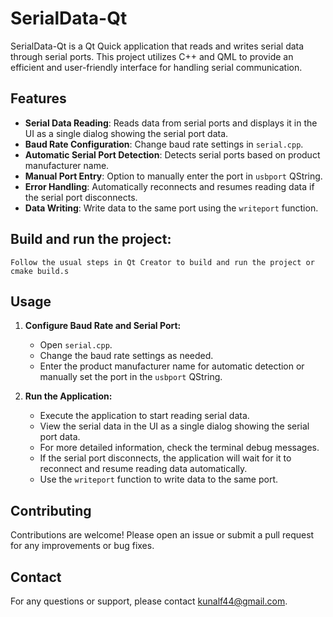 # SerialData-Qt

SerialData-Qt is a Qt Quick application that reads and writes serial data through serial ports. This project utilizes C++ and QML to provide an efficient and user-friendly interface for handling serial communication.

## Features

- **Serial Data Reading**: Reads data from serial ports and displays it in the UI as a single dialog showing the serial port data.
- **Baud Rate Configuration**: Change baud rate settings in `serial.cpp`.
- **Automatic Serial Port Detection**: Detects serial ports based on product manufacturer name.
- **Manual Port Entry**: Option to manually enter the port in `usbport` QString.
- **Error Handling**: Automatically reconnects and resumes reading data if the serial port disconnects.
- **Data Writing**: Write data to the same port using the `writeport` function.

## Build and run the project:

    Follow the usual steps in Qt Creator to build and run the project or cmake build.s

## Usage

1. **Configure Baud Rate and Serial Port:**

    - Open `serial.cpp`.
    - Change the baud rate settings as needed.
    - Enter the product manufacturer name for automatic detection or manually set the port in the `usbport` QString.

2. **Run the Application:**

    - Execute the application to start reading serial data.
    - View the serial data in the UI as a single dialog showing the serial port data.
    - For more detailed information, check the terminal debug messages.
    - If the serial port disconnects, the application will wait for it to reconnect and resume reading data automatically.
    - Use the `writeport` function to write data to the same port.

## Contributing

Contributions are welcome! Please open an issue or submit a pull request for any improvements or bug fixes.

## Contact

For any questions or support, please contact [kunalf44@gmail.com](mailto:your-email@example.com).


